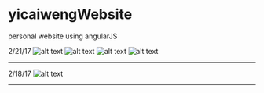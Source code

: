 # yicaiwengWebsite
personal website using angularJS

2/21/17
![alt text](https://cloud.githubusercontent.com/assets/13059369/23198514/b9a1a39c-f88d-11e6-92e7-f69c7e5afdc4.png)
![alt text](https://cloud.githubusercontent.com/assets/13059369/23198515/bbd381c6-f88d-11e6-90bb-09c8b3afa694.png)
![alt text](https://cloud.githubusercontent.com/assets/13059369/23198517/bd799812-f88d-11e6-91d2-ed396e4cffe2.png)
![alt text](https://cloud.githubusercontent.com/assets/13059369/23198518/bee8b782-f88d-11e6-9113-dd5f6a0be297.png)

------------------------------------------------------------------------------------------------------------------------------

2/18/17
![alt text](https://cloud.githubusercontent.com/assets/13059369/23198272/ff50ecb0-f88b-11e6-96ad-401ebeb853ec.png)

------------------------------------------------------------------------------------------------------------------------------

